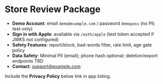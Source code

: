 # Store Review Package
- **Demo Account**: email `demo@example.com` / password `demopass` (no PII; test-only)
- **Sign in with Apple**: available via `/auth/apple` (test token accepted if JWKS not configured)
- **Safety Features**: report/block, bad-words filter, rate limit, age gate policy
- **Data Safety**: Minimal PII (email); phone hash optional; deletion/export endpoints TBD
- **Contact**: support@example.com

Include the **Privacy Policy** below link in app listing.

